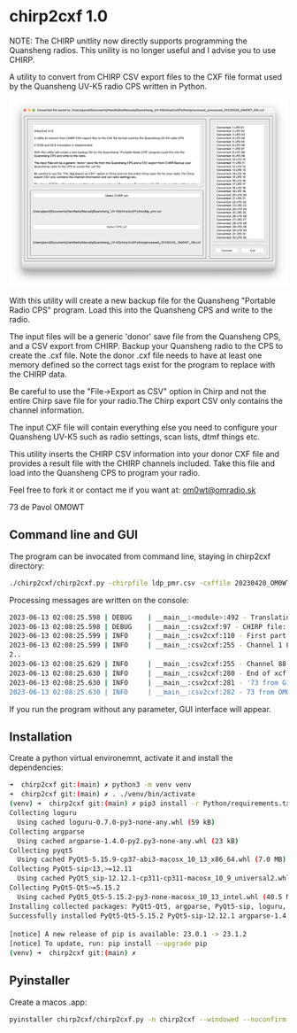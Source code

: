 # chirp2cxf 1.0

NOTE: The CHIRP unitlity now directly supports programming the Quansheng radios. This unility is no longer useful and I advise you to use CHIRP.

A utility to convert from CHIRP CSV export files to the CXF file format used by the Quansheng UV-K5 radio CPS written in Python.

![CHIRP2CPX](docs/chirp2cxf.png)

With this utility will create a new backup file for the Quansheng "Portable Radio CPS" program. Load this into the Quansheng CPS and write to the radio.

The input files will be a generic 'donor' save file from the Quansheng CPS, and a CSV export from CHIRP. Backup your Quansheng radio to the CPS to create the .cxf file. Note the donor .cxf file needs to have at least one memory defined so the correct tags exist for the program to replace with the CHIRP data.

Be careful to use the "File->Export as CSV" option in Chirp and not the entire Chirp save file for your radio.The Chirp export CSV only contains the channel information.

The input CXF file will contain everything else you need to configure your Quansheng UV-K5 such as radio settings, scan lists, dtmf things etc.

This utility inserts the CHIRP CSV information into your donor CXF file and provides a result file with the CHIRP channels included. Take this file and load into the Quansheng CPS to program your radio.

Feel free to fork it or contact me if you want at: <om0wt@omradio.sk>

73 de Pavol OM0WT


## Command line and GUI

The program can be invocated from command line, staying in chirp2cxf directory:

```bash
./chirp2cxf/chirp2cxf.py -chirpfile ldp_pmr.csv -cxffile 20230420_OM0WT_OM.cxf -targetfile translated_OM0WT.cxf
```

Processing messages are written on the console:

```bash
2023-06-13 02:08:25.598 | DEBUG    | __main__:<module>:492 - Translating from commandline: CHIRP csv: ldp_pmr.csv, CPS cxf 20230420_OM0WT_OM.cxf and translated cxf file: translated_OM0WT.cxf
2023-06-13 02:08:25.598 | DEBUG    | __main__:csv2cxf:97 - CHIRP file: ldp_pmr.csv, CXF file: 20230420_OM0WT_OM.cxf, OUTPUT file: translated_OM0WT.cxf
2023-06-13 02:08:25.599 | INFO     | __main__:csv2cxf:110 - First part of cxf file written
2023-06-13 02:08:25.599 | INFO     | __main__:csv2cxf:255 - Channel 1 LPD 01 converted
2..
2023-06-13 02:08:25.629 | INFO     | __main__:csv2cxf:255 - Channel 88 PMR 16 converted
2023-06-13 02:08:25.630 | INFO     | __main__:csv2cxf:280 - End of xcf file written to translated_OM0WT.cxf
2023-06-13 02:08:25.630 | INFO     | __main__:csv2cxf:281 - '73 from G1LRO
2023-06-13 02:08:25.630 | INFO     | __main__:csv2cxf:282 - 73 from OM0WT
```

If you run the program without any parameter, GUI interface will appear.

## Installation

Create a python virtual environemnt, activate it and install the dependencies:

```bash
➜  chirp2cxf git:(main) ✗ python3 -m venv venv
➜  chirp2cxf git:(main) ✗ . ./venv/bin/activate
(venv) ➜  chirp2cxf git:(main) ✗ pip3 install -r Python/requirements.txt
Collecting loguru
  Using cached loguru-0.7.0-py3-none-any.whl (59 kB)
Collecting argparse
  Using cached argparse-1.4.0-py2.py3-none-any.whl (23 kB)
Collecting pyqt5
  Using cached PyQt5-5.15.9-cp37-abi3-macosx_10_13_x86_64.whl (7.0 MB)
Collecting PyQt5-sip<13,>=12.11
  Using cached PyQt5_sip-12.12.1-cp311-cp311-macosx_10_9_universal2.whl (142 kB)
Collecting PyQt5-Qt5>=5.15.2
  Using cached PyQt5_Qt5-5.15.2-py3-none-macosx_10_13_intel.whl (40.5 MB)
Installing collected packages: PyQt5-Qt5, argparse, PyQt5-sip, loguru, pyqt5
Successfully installed PyQt5-Qt5-5.15.2 PyQt5-sip-12.12.1 argparse-1.4.0 loguru-0.7.0 pyqt5-5.15.9

[notice] A new release of pip is available: 23.0.1 -> 23.1.2
[notice] To update, run: pip install --upgrade pip
(venv) ➜  chirp2cxf git:(main) ✗
```

## Pyinstaller

Create a macos .app:

```bash
pyinstaller chirp2cxf/chirp2cxf.py -n chirp2cxf --windowed --noconfirm --clean
```
